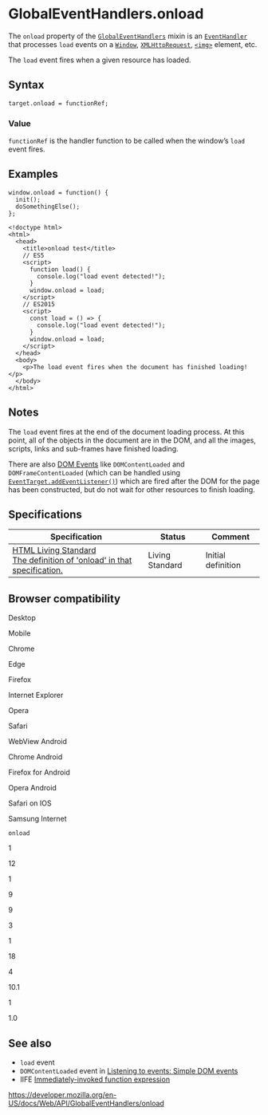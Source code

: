 GlobalEventHandlers.onload
==========================

The `onload` property of the [`GlobalEventHandlers`](../globaleventhandlers) mixin is an [`EventHandler`](https://developer.mozilla.org/en-US/docs/Web/Events/Event_handlers) that processes `load` events on a [`Window`](../window), [`XMLHttpRequest`](../xmlhttprequest), [`<img>`](https://developer.mozilla.org/en-US/docs/Web/HTML/Element/img) element, etc.

The `load` event fires when a given resource has loaded.

Syntax
------

    target.onload = functionRef;

### Value

`functionRef` is the handler function to be called when the window’s `load` event fires.

Examples
--------

    window.onload = function() {
      init();
      doSomethingElse();
    };

    <!doctype html>
    <html>
      <head>
        <title>onload test</title>
        // ES5
        <script>
          function load() {
            console.log("load event detected!");
          }
          window.onload = load;
        </script>
        // ES2015
        <script>
          const load = () => {
            console.log("load event detected!");
          }
          window.onload = load;
        </script>
      </head>
      <body>
        <p>The load event fires when the document has finished loading!</p>
      </body>
    </html>

Notes
-----

The `load` event fires at the end of the document loading process. At this point, all of the objects in the document are in the DOM, and all the images, scripts, links and sub-frames have finished loading.

There are also [DOM Events](https://developer.mozilla.org/en-US/docs/Web/Events) like `DOMContentLoaded` and `DOMFrameContentLoaded` (which can be handled using [`EventTarget.addEventListener()`](../eventtarget/addeventlistener)) which are fired after the DOM for the page has been constructed, but do not wait for other resources to finish loading.

Specifications
--------------

<table><thead><tr class="header"><th>Specification</th><th>Status</th><th>Comment</th></tr></thead><tbody><tr class="odd"><td><a href="https://html.spec.whatwg.org/multipage/webappapis.html#handler-onload">HTML Living Standard<br />
<span class="small">The definition of 'onload' in that specification.</span></a></td><td><span class="spec-living">Living Standard</span></td><td>Initial definition</td></tr></tbody></table>

Browser compatibility
---------------------

Desktop

Mobile

Chrome

Edge

Firefox

Internet Explorer

Opera

Safari

WebView Android

Chrome Android

Firefox for Android

Opera Android

Safari on IOS

Samsung Internet

`onload`

1

12

1

9

9

3

1

18

4

10.1

1

1.0

See also
--------

-   `load` event
-   `DOMContentLoaded` event in [Listening to events: Simple DOM events](https://developer.mozilla.org/en-US/docs/Listening_to_events_in_Firefox_extensions#Simple_DOM_events)
-   IIFE [Immediately-invoked function expression](https://en.wikipedia.org/wiki/Immediately-invoked_function_expression)

<a href="https://developer.mozilla.org/en-US/docs/Web/API/GlobalEventHandlers/onload" class="_attribution-link">https://developer.mozilla.org/en-US/docs/Web/API/GlobalEventHandlers/onload</a>
